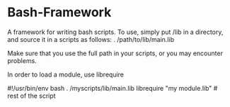 Bash-Framework
==============

A framework for writing bash scripts. To use, simply put /lib in a directory, and source it in a scripts as follows:
. /path/to/lib/main.lib

Make sure that you use the full path in your scripts, or you may encounter problems.

In order to load a module, use librequire

\#!/usr/bin/env bash
. /myscripts/lib/main.lib
librequire "my module.lib"
\# rest of the script



